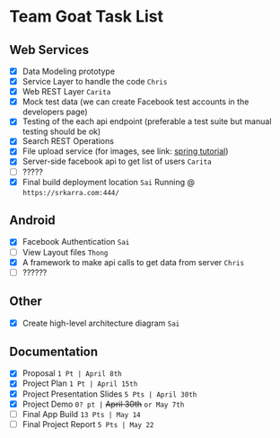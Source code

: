 # Team Goat Task List

## Web Services
- [x] Data Modeling prototype
- [x] Service Layer to handle the code `Chris`
- [x] Web REST Layer `Carita`
- [x] Mock test data (we can create Facebook test accounts in the developers page)
- [x] Testing of the each api endpoint (preferable a test suite but manual testing should be ok)
- [x] Search REST Operations
- [x] File upload service (for images, see link: [spring tutorial](https://spring.io/guides/gs/uploading-files/))
- [x] Server-side facebook api to get list of users `Carita`
- [ ] ?????
- [x] Final build deployment location `Sai` Running @ `https://srkarra.com:444/`

## Android
- [x] Facebook Authentication `Sai`
- [ ] View Layout files `Thong`
- [x] A framework to make api calls to get data from server `Chris`
- [ ] ??????

## Other
- [x] Create high-level architecture diagram `Sai`

## Documentation
- [x] Proposal `1 Pt | April 8th`
- [x] Project Plan `1 Pt | April 15th`
- [x] Project Presentation Slides `5 Pts | April 30th`
- [x] Project Demo `0? pt |` ~~April 30th~~ `or May 7th`
- [ ] Final App Build `13 Pts | May 14`
- [ ] Final Project Report `5 Pts | May 22`
